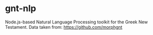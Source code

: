 gnt-nlp
=========

Node.js-based Natural Language Processing toolkit for the Greek New Testament.
Data taken from:
https://github.com/morphgnt
